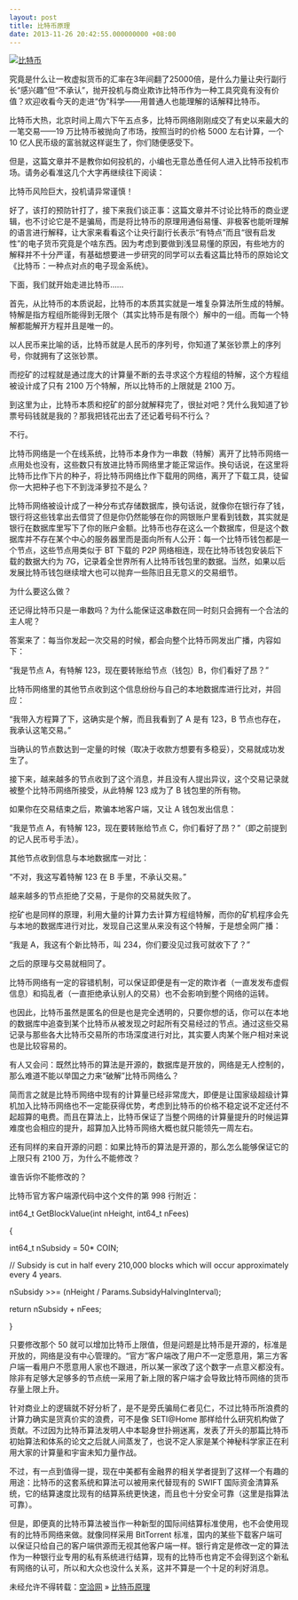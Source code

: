 ```yaml
---
layout: post
title: 比特币原理
date: 2013-11-26 20:42:55.000000000 +08:00
---
```


[![比特币](http://kongqia.com/wp-content/uploads/2013/11/49_130514144453_1-300x174.jpg)](http://kongqia.com/wp-content/uploads/2013/11/49_130514144453_1.jpg)

究竟是什么让一枚虚拟货币的汇率在3年间翻了25000倍，是什么力量让央行副行长“感兴趣”但“不承认”，抛开投机与商业欺诈比特币作为一种工具究竟有没有价值？欢迎收看今天的走进“伪”科学——用普通人也能理解的话解释比特币。

比特币大热，北京时间上周六下午五点多，比特币网络刚刚成交了有史以来最大的一笔交易——19 万比特币被抛向了市场，按照当时的价格 5000 左右计算，一个 10 亿人民币级的富翁就这样诞生了，你们随便感受下。

但是，这篇文章并不是教你如何投机的，小编也无意怂恿任何人进入比特币投机市场。请务必看准这几个大字再继续往下阅读：

比特币风险巨大，投机请异常谨慎！

好了，该打的预防针打了，接下来我们谈正事：这篇文章并不讨论比特币的商业逻辑，也不讨论它是不是骗局，而是将比特币的原理用通俗易懂、非极客也能听理解的语言进行解释，让大家来看看这个让央行副行长表示“有特点”而且“很有启发性”的电子货币究竟是个啥东西。因为考虑到要做到浅显易懂的原因，有些地方的解释并不十分严谨，有基础想要进一步研究的同学可以去看这篇比特币的原始论文《比特币：一种点对点的电子现金系统》。

下面，我们就开始走进比特币……

首先，从比特币的本质说起，比特币的本质其实就是一堆复杂算法所生成的特解。特解是指方程组所能得到无限个（其实比特币是有限个）解中的一组。而每一个特解都能解开方程并且是唯一的。

以人民币来比喻的话，比特币就是人民币的序列号，你知道了某张钞票上的序列号，你就拥有了这张钞票。

而挖矿的过程就是通过庞大的计算量不断的去寻求这个方程组的特解，这个方程组被设计成了只有 2100 万个特解，所以比特币的上限就是 2100 万。

到这里为止，比特币本质和挖矿的部分就解释完了，很扯对吧？凭什么我知道了钞票号码钱就是我的？那我把钱花出去了还记着号码不行么？

不行。

比特币网络是一个在线系统，比特币本身作为一串数（特解）离开了比特币网络一点用处也没有，这些数只有放进比特币网络里才能正常运作。换句话说，在这里将比特币比作下片的种子，将比特币网络比作下载用的网络，离开了下载工具，徒留你一大把种子也下不到泷泽萝拉不是么？

比特币网络被设计成了一种分布式存储数据库，换句话说，就像你在银行存了钱，银行将这些钱拿出去借贷了但是你仍然能够在你的网银账户里看到钱数，其实就是银行在数据库里写下了你的账户金额。比特币也存在这么一个数据库，但是这个数据库并不存在某个中心的服务器里而是面向所有人公开：每一个比特币钱包都是一个节点，这些节点用类似于 BT 下载的 P2P 网络相连，现在比特币钱包安装后下载的数据大约为 7G，记录着全世界所有人比特币钱包里的数据。当然，如果以后发展比特币钱包继续增大也可以抛弃一些陈旧且无意义的交易细节。

为什么要这么做？

还记得比特币只是一串数吗？为什么能保证这串数在同一时刻只会拥有一个合法的主人呢？

答案来了：每当你发起一次交易的时候，都会向整个比特币网发出广播，内容如下：

“我是节点 A，有特解 123，现在要转账给节点（钱包）B，你们看好了昂？”

比特币网络里的其他节点收到这个信息纷纷与自己的本地数据库进行比对，并回应：

“我带入方程算了下，这确实是个解，而且我看到了 A 是有 123，B 节点也存在，我承认这笔交易。”

当确认的节点数达到一定量的时候（取决于收款方想要有多稳妥），交易就成功发生了。

接下来，越来越多的节点收到了这个消息，并且没有人提出异议，这个交易记录就被整个比特币网络所接受，从此特解 123 成为了 B 钱包里的所有物。

如果你在交易结束之后，欺骗本地客户端，又让 A 钱包发出信息：

“我是节点 A，有特解 123，现在要转账给节点 C，你们看好了昂？”（即之前提到的记人民币号手法）。

其他节点收到信息与本地数据库一对比：

“不对，我这写着特解 123 在 B 手里，不承认交易。”

越来越多的节点拒绝了交易，于是你的交易就失败了。

挖矿也是同样的原理，利用大量的计算力去计算方程组特解，而你的矿机程序会先与本地的数据库进行对比，发现自己这里从来没有这个特解，于是想全网广播：

“我是 A，我这有个新比特币，叫 234，你们要没见过我可就收下了？”

之后的原理与交易就相同了。

比特币网络有一定的容错机制，可以保证即便是有一定的欺诈者（一直发发布虚假信息）和捣乱者（一直拒绝承认别人的交易）也不会影响到整个网络的运转。

也因此，比特币虽然是匿名的但是也是完全透明的，只要你想的话，你可以在本地的数据库中追查到某个比特币从被发现之时起所有交易经过的节点。通过这些交易记录与那些各大比特币交易所的市场深度进行对比，其实要人肉某个账户相对来说也是比较容易的。

有人又会问：既然比特币的算法是开源的，数据库是开放的，网络是无人控制的，那么难道不能以举国之力来“破解”比特币网络么？

简而言之就是比特币网络中现有的计算量已经非常庞大，即便是让国家级超级计算机加入比特币网络也不一定能获得优势，考虑到比特币的价格不稳定说不定还付不起超算的电费。而且在算法上，比特币保证了当整个网络的计算量提升的时候运算难度也会相应的提升，超算加入比特币网络大概也就只能领先一周左右。

还有同样的来自开源的问题：如果比特币的算法是开源的，那么怎么能够保证它的上限只有 2100 万，为什么不能修改？

谁告诉你不能修改的？

比特币官方客户端源代码中这个文件的第 998 行附近：

int64_t GetBlockValue(int nHeight, int64_t nFees)

{

int64_t nSubsidy = 50* COIN;

// Subsidy is cut in half every 210,000 blocks which will occur approximately every 4 years.

nSubsidy >>= (nHeight / Params.SubsidyHalvingInterval);

return nSubsidy + nFees;

}

只要修改那个 50 就可以增加比特币上限值，但是问题是比特币是开源的，标准是开放的，网络是没有中心管理的。“官方”客户端改了用户不一定愿意用，第三方客户端一看用户不愿意用人家也不跟进，所以某一家改了这个数字一点意义都没有。除非有足够大足够多的节点统一采用了新上限的客户端才会导致比特币网络的货币存量上限上升。

针对商业上的逻辑就不好分析了，是不是旁氏骗局仁者见仁，不过比特币所浪费的计算力确实是货真价实的浪费，可不是像 SETI@Home 那样给什么研究机构做了贡献。不过因为比特币算法发明人中本聪身世扑朔迷离，发表了开头的那篇比特币初始算法和体系的论文之后就人间蒸发了，也说不定人家是某个神秘科学家正在利用大家的计算量和宇宙未知力量作战。

不过，有一点到值得一提，现在中美都有金融界的相关学者提到了这样一个有趣的用途：比特币的这套系统和算法可以被用来代替现有的 SWIFT 国际资金清算系统，它的结算速度比现有的结算系统更快速，而且也十分安全可靠（这里是指算法可靠）。

但是，即便真的比特币算法被当作一种新型的国际间结算标准使用，也不会使用现有的比特币网络来做。就像同样采用 BitTorrent 标准，国内的某些下载客户端可以保证只给自己的客户端供源而无视其他客户端一样。银行肯定是修改一定的算法作为一种银行业专用的私有系统进行结算，现有的比特币也肯定不会得到这个新私有网络的认可，所以和大众也没什么关系，这并不算是一个十足的利好消息。

未经允许不得转载：[空洽网](http://kongqia.com) » [比特币原理](http://kongqia.com/18090.html)


